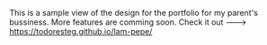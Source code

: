 This is a sample view of the design for the portfolio for my parent's bussiness.
More features are comming soon.
Check it out --->  https://todoresteg.github.io/lam-pepe/